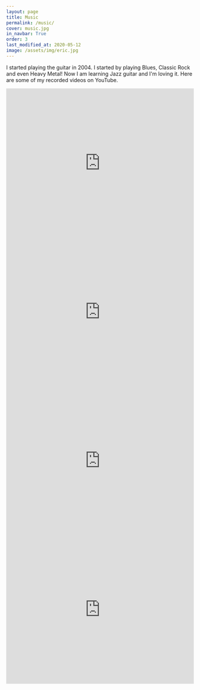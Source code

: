 ```yaml
---
layout: page
title: Music
permalink: /music/
cover: music.jpg
in_navbar: True
order: 3
last_modified_at: 2020-05-12
image: /assets/img/eric.jpg
---
```


I started playing the guitar in 2004. I started by playing Blues, Classic Rock
and even Heavy Metal! Now I am learning Jazz guitar and I'm loving it.
Here are some of my recorded videos on YouTube.

<iframe width="100%" height="400" src="https://www.youtube.com/embed/TmRuph7p7VE" frameborder="0" allow="accelerometer; autoplay; clipboard-write; encrypted-media; gyroscope; picture-in-picture" allowfullscreen></iframe>

<iframe width="100%" height="400" src="https://www.youtube.com/embed/LIKy_qWDG3s" frameborder="0" allow="accelerometer; autoplay; clipboard-write; encrypted-media; gyroscope; picture-in-picture" allowfullscreen></iframe>

<iframe width="100%" height="400" src="https://www.youtube.com/embed/gHY6apZ8z5A" frameborder="0" allow="accelerometer; autoplay; encrypted-media; gyroscope; picture-in-picture" allowfullscreen></iframe>

<iframe width="100%" height="400" src="https://www.youtube.com/embed/R7XahH2Prrc" frameborder="0" allow="accelerometer; autoplay; encrypted-media; gyroscope; picture-in-picture" allowfullscreen></iframe>
